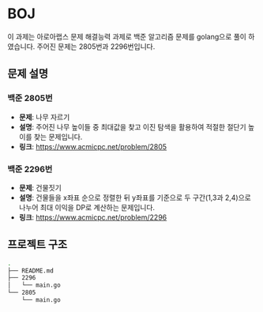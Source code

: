 # BOJ

이 과제는 아로아랩스 문제 해결능력 과제로 백준 알고리즘 문제를 golang으로 풀이 하였습니다. 주어진 문제는 2805번과 2296번입니다.

## 문제 설명

### 백준 2805번
- **문제**: 나무 자르기
- **설명**: 주어진 나무 높이들 중 최대값을 찾고 이진 탐색을 활용하여 적절한 절단기 높이를 찾는 문제입니다.
- **링크**: https://www.acmicpc.net/problem/2805

### 백준 2296번
- **문제**: 건물짓기
- **설명**: 건물들을 x좌표 순으로 정렬한 뒤 y좌표를 기준으로 두 구간(1,3과 2,4)으로 나누어 최대 이익을 DP로 계산하는 문제입니다.
- **링크**: https://www.acmicpc.net/problem/2296

## 프로젝트 구조

```bash
.
├── README.md
├── 2296
│   └── main.go
└── 2805
    └── main.go
